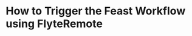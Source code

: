 # How to Trigger the Feast Workflow using FlyteRemote

```{rli} https://raw.githubusercontent.com/flyteorg/flytesnacks/master/examples/feast_integration/feast_integration/feast_flyte_remote.ipynb
```